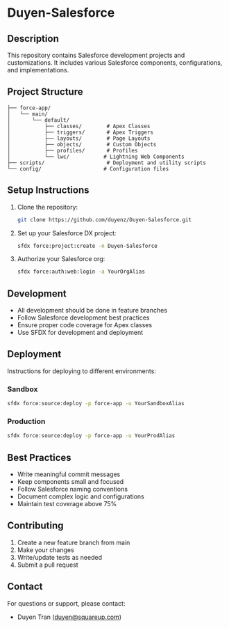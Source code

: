 # Duyen-Salesforce

## Description
This repository contains Salesforce development projects and customizations. It includes various Salesforce components, configurations, and implementations.

## Project Structure
```
├── force-app/
│   └── main/
│       └── default/
│           ├── classes/        # Apex Classes
│           ├── triggers/       # Apex Triggers
│           ├── layouts/        # Page Layouts
│           ├── objects/        # Custom Objects
│           ├── profiles/       # Profiles
│           └── lwc/           # Lightning Web Components
├── scripts/                    # Deployment and utility scripts
└── config/                    # Configuration files
```

## Setup Instructions
1. Clone the repository:
   ```bash
   git clone https://github.com/duyenz/Duyen-Salesforce.git
   ```
2. Set up your Salesforce DX project:
   ```bash
   sfdx force:project:create -n Duyen-Salesforce
   ```
3. Authorize your Salesforce org:
   ```bash
   sfdx force:auth:web:login -a YourOrgAlias
   ```

## Development
- All development should be done in feature branches
- Follow Salesforce development best practices
- Ensure proper code coverage for Apex classes
- Use SFDX for development and deployment

## Deployment
Instructions for deploying to different environments:

### Sandbox
```bash
sfdx force:source:deploy -p force-app -u YourSandboxAlias
```

### Production
```bash
sfdx force:source:deploy -p force-app -u YourProdAlias
```

## Best Practices
- Write meaningful commit messages
- Keep components small and focused
- Follow Salesforce naming conventions
- Document complex logic and configurations
- Maintain test coverage above 75%

## Contributing
1. Create a new feature branch from main
2. Make your changes
3. Write/update tests as needed
4. Submit a pull request

## Contact
For questions or support, please contact:
- Duyen Tran (duyen@squareup.com)